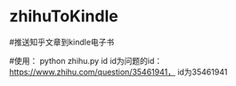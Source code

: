 # zhihuToKindle
#推送知乎文章到kindle电子书

#使用： python zhihu.py id
id为问题的id： https://www.zhihu.com/question/35461941， id为35461941
